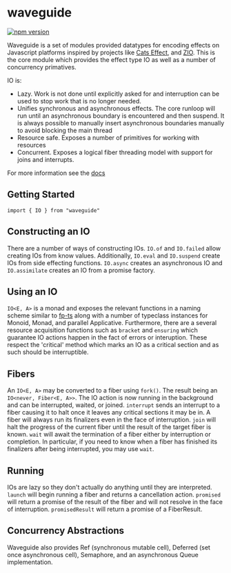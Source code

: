 # waveguide

[![npm version](https://badge.fury.io/js/waveguide.svg)](https://badge.fury.io/js/waveguide)

Waveguide is a set of modules provided datatypes for encoding effects on Javascript platforms inspired by projects like [Cats Effect](https://github.com/typelevel/cats-effect), and [ZIO](https://github.com/scalaz/scalaz-zio). 
This is the core module which provides the effect type IO as well as a number of concurrency primatives.

IO is:
- Lazy. Work is not done until explicitly asked for and interruption can be used to stop work that is no longer needed.
- Unifies synchronous and asynchronous effects. The core runloop will run until an asynchronous boundary is encountered and then suspend. It is always possible to manually insert asynchronous boundaries manually to avoid blocking the main thread 
- Resource safe. Exposes a number of primitives for working with resources
- Concurrent. Exposes a logical fiber threading model with support for joins and interrupts.


For more information see the [docs](./docs/README.md)

## Getting Started
```
import { IO } from "waveguide"
```

## Constructing an IO
There are a number of ways of constructing IOs.
`IO.of` and `IO.failed` allow creating IOs from know values.
Additionally, `IO.eval` and `IO.suspend` create IOs from side effecting functions.
`IO.async` creates an asynchronous IO and `IO.assimilate` creates an IO from a promise factory.


## Using an IO
`IO<E, A>` is a monad and exposes the relevant functions in a naming scheme similar to [fp-ts](https://github.com/gcanti/fp-ts/) along with a number of typeclass instances for Monoid, Monad, and parallel Applicative.
Furthermore, there are a several resource acquisition functions such as `bracket` and `ensuring` which guarantee IO actions happen in the fact of errors or interuption.
These respect the 'critical' method which marks an IO as a critical section and as such should be interruptible.

## Fibers
An `IO<E, A>` may be converted to a fiber using `fork()`.
The result being an `IO<never, Fiber<E, A>>`.
The IO action is now running in the background and can be interrupted, waited, or joined.
`interrupt` sends an interrupt to a fiber causing it to halt once it leaves any critical sections it may be in.
A fiber will always run its finalizers even in the face of interruption.
`join` will halt the progress of the current fiber until the result of the target fiber is known.
`wait` will await the termination of a fiber either by interruption or completion. 
In particular, if you need to know when a fiber has finished its finalizers after being interrupted, you may use `wait`.

## Running
IOs are lazy so they don't actually do anything until they are interpreted.
`launch` will begin running a fiber and returns a cancellation action.
`promised` will return a promise of the result of the fiber and will not resolve in the face of interruption.
`promisedResult` will return a promise of a FiberResult.

## Concurrency Abstractions
Waveguide also provides Ref (synchronous mutable cell), Deferred (set once asynchronous cell), Semaphore, and an asynchronous Queue implementation.
